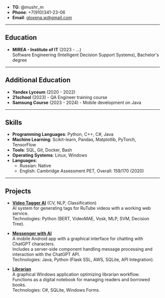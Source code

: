 - **TG**: @mushr_m  
- **Phone**: +7(910)341-23-06  
- **Email**: gloxena.w@gmail.com  
---
## Education
- **MIREA - Institute of IT** (2023 - ...)  
  Software Engineering (Intelligent Decision Support Systems), Bachelor's degree  
---
## Additional Education
- **Yandex Lyceum** (2020 - 2022)  
- **21school** (2023) - QA Engineer training course
- **Samsung Course** (2023 - 2024) - Mobile development on Java
---
## Skills
- **Programming Languages**: Python, C++, C#, Java  
- **Machine Learning**: Scikit-learn, Pandas, Matplotlib, PyTorch, TensorFlow  
- **Tools**: SQL, Git, Docker, Bash  
- **Operating Systems**: Linux, Windows  
- **Languages**:  
  - Russian: Native  
  - English: Cambridge Assessment PET, Overall: 159/170 (2020)  
---
## Projects
- **[Video Tagger AI](https://github.com/alesplll/VidTagger_AI)** (CV, NLP, Classification)  
  AI system for generating tags for RuTube videos with a working web service.  
  Technologies: Python (BERT, VideoMAE, Vosk, MLP, SVM, Decision Tree).  

- **[Messenger with AI](https://github.com/alesplll/AI_messenger)**  
  A mobile Android app with a graphical interface for chatting with ChatGPT characters.  
  Includes a server-side component handling message processing and interaction with the ChatGPT API.  
  Technologies: Java, Python (Flask SSL, AWS, SQLite, API Integration).  

- **[Librarian](https://github.com/alesplll/Repnoe)**  
  A graphical Windows application optimizing librarian workflow.  
  Functions as a digital notebook for managing readers and borrowed books.  
  Technologies: C#, SQLite, Windows Forms.  
